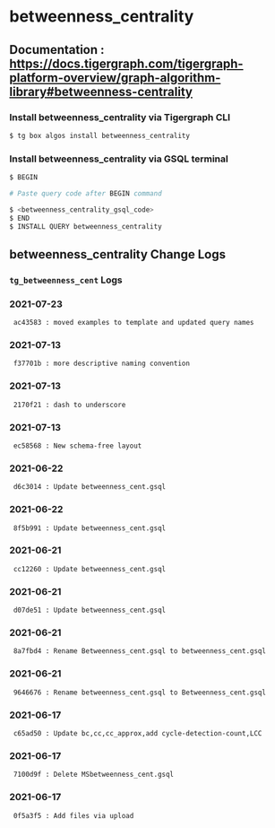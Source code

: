 # betweenness_centrality
## Documentation : https://docs.tigergraph.com/tigergraph-platform-overview/graph-algorithm-library#betweenness-centrality
### Install betweenness_centrality via Tigergraph CLI
```bash
$ tg box algos install betweenness_centrality
```
### Install betweenness_centrality via GSQL terminal
```bash
$ BEGIN 

# Paste query code after BEGIN command

$ <betweenness_centrality_gsql_code>
$ END 
$ INSTALL QUERY betweenness_centrality
```
## betweenness_centrality Change Logs

### `tg_betweenness_cent` Logs
### 2021-07-23 
	 ac43583 : moved examples to template and updated query names
### 2021-07-13 
	 f37701b : more descriptive naming convention
### 2021-07-13 
	 2170f21 : dash to underscore
### 2021-07-13 
	 ec58568 : New schema-free layout
### 2021-06-22 
	 d6c3014 : Update betweenness_cent.gsql
### 2021-06-22 
	 8f5b991 : Update betweenness_cent.gsql
### 2021-06-21 
	 cc12260 : Update betweenness_cent.gsql
### 2021-06-21 
	 d07de51 : Update betweenness_cent.gsql
### 2021-06-21 
	 8a7fbd4 : Rename Betweenness_cent.gsql to betweenness_cent.gsql
### 2021-06-21 
	 9646676 : Rename betweenness_cent.gsql to Betweenness_cent.gsql
### 2021-06-17 
	 c65ad50 : Update bc,cc,cc_approx,add cycle-detection-count,LCC
### 2021-06-17 
	 7100d9f : Delete MSbetweenness_cent.gsql
### 2021-06-17 
	 0f5a3f5 : Add files via upload
